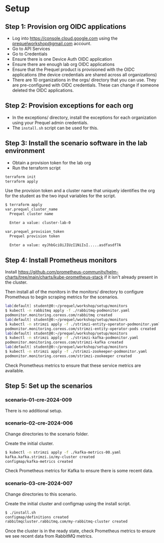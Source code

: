 # Setup

## Step 1: Provision org OIDC applications

* Log into https://console.cloud.google.com using the prequelworkshop@gmail.com account.
* Go to API Services
* Go to Credentials
* Ensure there is one Device Auth OIDC application
* Ensure there are enough lab org OIDC applications
* Ensure that the Prequel product is provisioned with the OIDC applications (the device credentials are shared across all organizations)
* There are 10 organizations in the orgs/ directory that you can use. They are pre-configured with OIDC credentials. These can change if someone deleted the OIDC applications.

## Step 2: Provision exceptions for each org

* In the exceptions/ directory, install the exceptions for each organization using your Prequel admin credentials.
* The `install.sh` script can be used for this.

## Step 3: Install the scenario software in the lab environment

* Obtain a provision token for the lab org
* Run the terraform script

```bash
terraform init
terraform apply
```

Use the provision token and a cluster name that uniquely identifies the org for the student as the two input variables for the script.

```bash
$ terraform apply
var.prequel_cluster_name
  Prequel cluster name

  Enter a value: cluster-lab-0

var.prequel_provision_token
  Prequel provision token

  Enter a value: eyJhbGciOiJIUzI1NiIsI.....asdfasdf7A
```

## Step 4: Install Prometheus monitors

Install https://github.com/prometheus-community/helm-charts/tree/main/charts/kube-prometheus-stack if it isn't already present in the cluster.

Then install all of the monitors in the monitors/ directory to configure Prometheus to begin scraping metrics for the scenarios. 

```bash
lab[default] student@0:~/prequel/workshop/setup/monitors
$ kubectl -n rabbitmq apply -f ./rabbitmq-podmonitor.yaml 
podmonitor.monitoring.coreos.com/rabbitmq created
lab[default] student@0:~/prequel/workshop/setup/monitors
$ kubectl -n strimzi apply -f ./strimzi-entity-operator-podmonitor.yaml 
podmonitor.monitoring.coreos.com/strimzi-entity-operator-pods created
lab[default] student@0:~/prequel/workshop/setup/monitors
$ kubectl -n strimzi apply -f ./strimzi-kafka-podmonitor.yaml 
podmonitor.monitoring.coreos.com/strimzi-kafka created
lab[default] student@0:~/prequel/workshop/setup/monitors
$ kubectl -n strimzi apply -f ./strimzi-zookeeper-podmonitor.yaml 
podmonitor.monitoring.coreos.com/strimzi-zookeeper created
```

Check Prometheus metrics to ensure that these service metrics are available.

## Step 5: Set up the scenarios

### scenario-01-cre-2024-009

There is no additional setup.

### scenario-02-cre-2024-006

Change directories to the scenario folder.

Create the initial cluster.

```bash
$ kubectl -n strimzi apply -f ./kafka-metrics-00.yaml 
kafka.kafka.strimzi.io/my-cluster created
configmap/kafka-metrics created
```

Check Prometheus metrics for Kafka to ensure there is some recent data.

### scenario-03-cre-2024-007

Change directories to this scenario.

Create the initial cluster and configmap using the install script.

```bash
$ ./install.sh 
configmap/definitions created
rabbitmqcluster.rabbitmq.com/my-rabbitmq-cluster created
```

Once the cluster is in the ready state, check Prometheus metrics to ensure we see recent data from RabbitMQ metrics.
